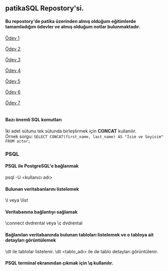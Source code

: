 ## patikaSQL Repostory'si.
#### Bu repostory'de patika üzerinden almış olduğum eğitimlerde tamamladığım ödevler ve almış olduğum notlar bulunmaktadır.
[Ödev 1](https://github.com/frattshn/patikaOdevler/blob/main/odev1.sql) <br/><br/>
[Ödev 2](https://github.com/frattshn/patikaOdevler/blob/main/odev2.sql) <br/><br/>
[Ödev 3](https://github.com/frattshn/patikaOdevler/blob/main/odev3.sql) <br/><br/>
[Ödev 4](https://github.com/frattshn/patikaOdevler/blob/main/odev4.sql) <br/><br/>
[Ödev 5](https://github.com/frattshn/patikaOdevler/blob/main/odev5.sql) <br/><br/>
[Ödev 6](https://github.com/frattshn/patikaOdevler/blob/main/odev6.sql) <br/><br/>
[Ödev 7](https://github.com/frattshn/patikaOdevler/blob/main/odev7.sql) <br/><br/>

#### Bazı önemli SQL komutları
İki adet sütunu tek sütunda birleştirmek için **CONCAT** kullanılır. <br>
Örnek sorgu: `SELECT CONCAT(first_name, last_name) AS "İsim ve Soyisim" FROM actor;`

### PSQL
#### PSQL ile PostgreSQL'e bağlanmak
psql -U <kullanıcı adı>

#### Bulunan veritabanlarını listelemek
\l veya \list

#### Veritabanına bağlantıyı sağlamak
\connect dvdrental veya \c dvdrental

#### Bağlanılan veritabanında bulunan tabloları listelemek ve o tabloya ait detayları görüntülemek
\dt ile tablolar listelenir. \dt <tablo_adı> ile de tablo detayları görüntülenir.

#### PSQL terminal ekranından çıkmak için \q kullanılır.
 
